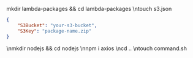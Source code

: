 
mkdir lambda-packages && cd lambda-packages
\ntouch s3.json

```json
{
    "S3Bucket": "your-s3-bucket",
    "S3Key": "package-name.zip"
}
```

\nmkdir nodejs && cd nodejs
\nnpm i axios
\ncd ..
\ntouch command.sh
